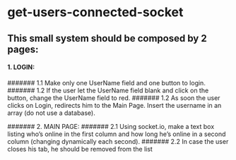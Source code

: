 # get-users-connected-socket

## This small system should be composed by 2 pages:

#### 1. LOGIN:
####### 1.1 Make only one UserName field and one button to login.
#######  1.2 If the user let the UserName field blank and click on the button, change the UserName field to red.
#######  1.2 As soon the user clicks on Login, redirects him to the Main Page. Insert the username in an array (do not use a database).

#######  2. MAIN PAGE:
#######  2.1 Using socket.io, make a text box listing who’s online in the first column and how long he’s online in a second column (changing dynamically each second).
#######  2.2 In case the user closes his tab, he should be removed from the list 
